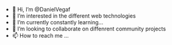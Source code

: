 - 👋 Hi, I’m @DanielVegaf
- 👀 I’m interested in the different web technologies 
- 🌱 I’m currently constantly learning...
- 💞️ I’m looking to collaborate on diffenrent community projects
- 📫 How to reach me ...

<!---
DanielVegaf/DanielVegaf is a ✨ special ✨ repository because its `README.md` (this file) appears on your GitHub profile.
You can click the Preview link to take a look at your changes.
--->
